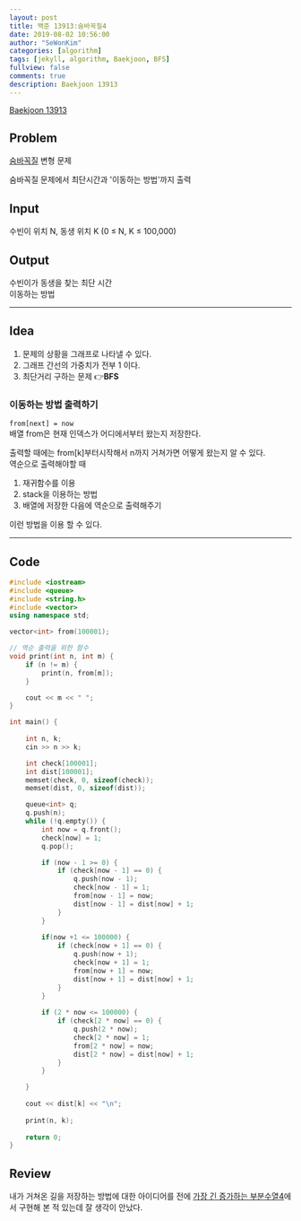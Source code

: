 ```yaml
---
layout: post
title: 백준 13913:숨바꼭질4 
date: 2019-08-02 10:56:00
author: "SeWonKim"
categories: [algorithm]
tags: [jekyll, algorithm, Baekjoon, BFS]
fullview: false
comments: true
description: Baekjoon 13913
---
```


[Baekjoon 13913](https://www.acmicpc.net/problem/13913)         


## Problem
  [숨바꼭질](https://siromom.github.io/algorithm/2019/07/18/Q1697.html) 변형 문제
  
  숨바꼭질 문제에서 최단시간과 '이동하는 방법'까지 출력

## Input
  수빈이 위치 N, 동생 위치 K (0 ≤ N, K ≤ 100,000)


## Output
  수빈이가 동생을 찾는 최단 시간     
  이동하는 방법


------



## Idea
  1. 문제의 상황을 그래프로 나타낼 수 있다.
  2. 그래프 간선의 가중치가 전부 1 이다.
  3. 최단거리 구하는 문제 
  👉**BFS**


### 이동하는 방법 출력하기
  `from[next] = now`   
  배열 from은 현재 인덱스가 어디에서부터 왔는지 저장한다.  

  출력할 때에는 from[k]부터시작해서 n까지 거쳐가면 어떻게 왔는지 알 수 있다.    
  역순으로 출력해야할 때
  1. 재귀함수를 이용
  2. stack을 이용하는 방법
  3. 배열에 저장한 다음에 역순으로 출력해주기

  이런 방법을 이용 할 수 있다.
  



------



## Code
```cpp
#include <iostream>
#include <queue>
#include <string.h>
#include <vector>
using namespace std;

vector<int> from(100001);

// 역순 출력을 위한 함수
void print(int n, int m) {
	if (n != m) {
		print(n, from[m]);
	}

	cout << m << " ";
}

int main() {
	
	int n, k;
	cin >> n >> k;

	int check[100001];
	int dist[100001];
	memset(check, 0, sizeof(check));
	memset(dist, 0, sizeof(dist));

	queue<int> q;
	q.push(n);
	while (!q.empty()) {
		int now = q.front();
		check[now] = 1;
		q.pop();

		if (now - 1 >= 0) {
			if (check[now - 1] == 0) {
				q.push(now - 1);
				check[now - 1] = 1;
				from[now - 1] = now;
				dist[now - 1] = dist[now] + 1;
			}
		}
		
		if(now +1 <= 100000) {
			if (check[now + 1] == 0) {
				q.push(now + 1);
				check[now + 1] = 1;
				from[now + 1] = now;
				dist[now + 1] = dist[now] + 1;
			}
		}
		
		if (2 * now <= 100000) {
			if (check[2 * now] == 0) {
				q.push(2 * now);
				check[2 * now] = 1;
				from[2 * now] = now;
				dist[2 * now] = dist[now] + 1;
			}
		}

	}
	
	cout << dist[k] << "\n";
	
	print(n, k);
	
	return 0;
}
```





## Review
  내가 거쳐온 길을 저장하는 방법에 대한 아이디어를 전에 [가장 긴 증가하는 부분수열4](https://siromom.github.io/algorithm/2019/07/29/Q14002.html)에서 구현해 본 적 있는데
  잘 생각이 안났다.





